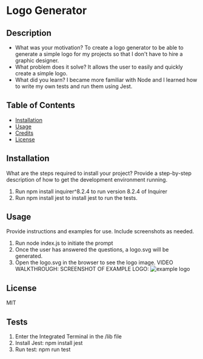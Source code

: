 # Logo Generator

## Description

- What was your motivation?
To create a logo generator to be able to generate a simple logo for my projects so that I don't have to hire a graphic designer.
- What problem does it solve?
It allows the user to easily and quickly create a simple logo.
- What did you learn?
I became more familiar with Node and I learned how to write my own tests and run them using Jest.

## Table of Contents

- [Installation](#installation)
- [Usage](#usage)
- [Credits](#credits)
- [License](#license)

## Installation

What are the steps required to install your project? Provide a step-by-step description of how to get the development environment running.
1. Run npm install inquirer^8.2.4 to run version 8.2.4 of Inquirer
2. Run npm install jest to install jest to run the tests.

## Usage

Provide instructions and examples for use. Include screenshots as needed.
1. Run node index.js to initiate the prompt
2. Once the user has answered the questions, a logo.svg will be generated.
3. Open the logo.svg in the browser to see the logo image.
VIDEO WALKTHROUGH: <link>
SCREENSHOT OF EXAMPLE LOGO: ![example logo](assets/images/screenshot.png)

## License

MIT

## Tests

1. Enter the Integrated Terminal in the /lib file
2. Install Jest: npm install jest
3. Run test: npm run test
